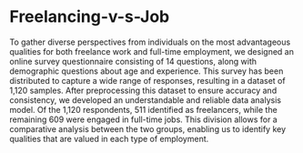 # Freelancing-v-s-Job
To gather diverse perspectives from individuals on the most advantageous qualities for both freelance work and full-time employment, we designed an online survey questionnaire consisting of 14 questions, along with demographic questions about age and experience. This survey has been distributed to capture a wide range of responses, resulting in a dataset of 1,120 samples. After preprocessing this dataset to ensure accuracy and consistency, we developed an understandable and reliable data analysis model. Of the 1,120 respondents, 511 identified as freelancers, while the remaining 609 were engaged in full-time jobs. This division allows for a comparative analysis between the two groups, enabling us to identify key qualities that are valued in each type of employment.

